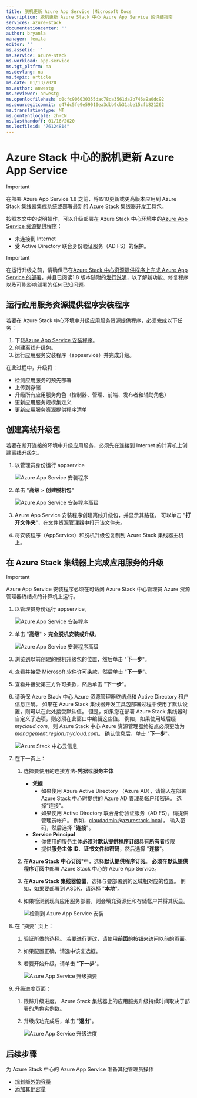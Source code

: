 ```yaml
---
title: 脱机更新 Azure App Service |Microsoft Docs
description: 脱机更新 Azure Stack 中心 Azure App Service 的详细指南
services: azure-stack
documentationcenter: ''
author: bryanla
manager: femila
editor: ''
ms.assetid: ''
ms.service: azure-stack
ms.workload: app-service
ms.tgt_pltfrm: na
ms.devlang: na
ms.topic: article
ms.date: 01/13/2020
ms.author: anwestg
ms.reviewer: anwestg
ms.openlocfilehash: d0cfc906030355dac78da3561da2b746a9a0dc92
ms.sourcegitcommit: e47dc5fe9e59010ea3dbb9cb31abe15cfb821262
ms.translationtype: MT
ms.contentlocale: zh-CN
ms.lasthandoff: 01/16/2020
ms.locfileid: "76124814"
---
```

# <a name="offline-update-of-azure-app-service-on-azure-stack-hub"></a>Azure Stack 中心的脱机更新 Azure App Service

> [!IMPORTANT]
> 在部署 Azure App Service 1.8 之前，将1910更新或更高版本应用到 Azure Stack 集线器集成系统或部署最新的 Azure Stack 集线器开发工具包。

按照本文中的说明操作，可以升级部署在 Azure Stack 中心环境中的[Azure App Service 资源提供程序](azure-stack-app-service-overview.md)：

* 未连接到 Internet
* 受 Active Directory 联合身份验证服务（AD FS）的保护。

> [!IMPORTANT]
> 在运行升级之前，请确保已在[Azure Stack 中心资源提供程序上完成 Azure App Service 的部署](azure-stack-app-service-deploy-offline.md)，并且已阅读1.8 版本随附的[发行说明](azure-stack-app-service-release-notes-update-eight.md)，以了解新功能、修复程序以及可能影响部署的任何已知问题。

## <a name="run-the-app-service-resource-provider-installer"></a>运行应用服务资源提供程序安装程序

若要在 Azure Stack 中心环境中升级应用服务资源提供程序，必须完成以下任务：

1. 下载[Azure App Service 安装程序](https://aka.ms/appsvcupdate8installer)。
2. 创建离线升级包。
3. 运行应用服务安装程序（appservice）并完成升级。

在此过程中，升级将：

* 检测应用服务的预先部署
* 上传到存储
* 升级所有应用服务角色（控制器、管理、前端、发布者和辅助角色）
* 更新应用服务规模集定义
* 更新应用服务资源提供程序清单

## <a name="create-an-offline-upgrade-package"></a>创建离线升级包

若要在断开连接的环境中升级应用服务，必须先在连接到 Internet 的计算机上创建离线升级包。

1. 以管理员身份运行 appservice

    ![Azure App Service 安装程序][1]

2. 单击 "**高级** > **创建脱机包**"

    ![Azure App Service 安装程序高级][2]

3. Azure App Service 安装程序创建离线升级包，并显示其路径。  可以单击 "**打开文件夹**"，在文件资源管理器中打开该文件夹。

4. 将安装程序（AppService）和脱机升级包复制到 Azure Stack 集线器主机上。

## <a name="complete-the-upgrade-of-app-service-on-azure-stack-hub"></a>在 Azure Stack 集线器上完成应用服务的升级

> [!IMPORTANT]
> Azure App Service 安装程序必须在可访问 Azure Stack 中心管理员 Azure 资源管理器终结点的计算机上运行。

1. 以管理员身份运行 appservice。

    ![Azure App Service 安装程序][1]

2. 单击 "**高级**" > **完全脱机安装或升级**。

    ![Azure App Service 安装程序高级][2]

3. 浏览到以前创建的脱机升级包的位置，然后单击 "**下一步**"。

4. 查看并接受 Microsoft 软件许可条款，然后单击 "**下一步**"。

5. 查看并接受第三方许可条款，然后单击 "**下一步**"。

6. 请确保 Azure Stack 中心 Azure 资源管理器终结点和 Active Directory 租户信息正确。 如果在 Azure Stack 集线器开发工具包部署过程中使用了默认设置，则可以在此处接受默认值。 但是，如果您在部署 Azure Stack 集线器时自定义了选项，则必须在此窗口中编辑这些值。 例如，如果使用域后缀*mycloud.com*，则 Azure Stack 中心 Azure 资源管理器终结点必须更改为*management.region.mycloud.com*。 确认信息后，单击 "**下一步**"。

    ![Azure Stack 中心云信息][3]

7. 在下一页上：

   1. 选择要使用的连接方法-**凭据**或**服务主体**
        - **凭据**
            - 如果使用 Azure Active Directory （Azure AD），请输入在部署 Azure Stack 中心时提供的 Azure AD 管理员帐户和密码。 选择“连接”。
            - 如果使用 Active Directory 联合身份验证服务（AD FS），请提供管理员帐户。 例如，cloudadmin@azurestack.local 。 输入密码，然后选择 "**连接**"。
        - **Service Principal**
            - 你使用的服务主体**必须**对**默认提供程序订阅**具有**所有者**权限
            - 提供**服务主体 ID**、**证书文件**和**密码**，然后选择 "**连接**"。

   1. 在**Azure Stack 中心订阅**"中，选择**默认提供程序订阅**。  **必须**在**默认提供程序订阅**中部署 Azure Stack 中心的 Azure App Service。

   1. 在**Azure Stack 集线器位置**，选择与要部署到的区域相对应的位置。 例如，如果要部署到 ASDK，请选择 "**本地**"。
   
   1. 如果检测到现有应用服务部署，则会填充资源组和存储帐户并将其灰显。

      ![检测到 Azure App Service 安装][4]
8. 在 "摘要" 页上：
   1. 验证所做的选择。 若要进行更改，请使用**前面**的按钮来访问以前的页面。
   2. 如果配置正确，请选中该复选框。
   3. 若要开始升级，请单击 "**下一步**"。

       ![Azure App Service 升级摘要][5]

9. 升级进度页面：
    1. 跟踪升级进度。 Azure Stack 集线器上的应用服务升级持续时间取决于部署的角色实例数。
    2. 升级成功完成后，单击 "**退出**"。

        ![Azure App Service 升级进度][6]

<!--Image references-->
[1]: ./media/azure-stack-app-service-update-offline/app-service-exe.png
[2]: ./media/azure-stack-app-service-update-offline/app-service-exe-advanced.png
[3]: ./media/azure-stack-app-service-update-offline/app-service-azure-resource-manager-endpoints.png
[4]: ./media/azure-stack-app-service-update-offline/app-service-installation-detected.png
[5]: ./media/azure-stack-app-service-update-offline/app-service-upgrade-summary.png
[6]: ./media/azure-stack-app-service-update-offline/app-service-upgrade-complete.png

## <a name="next-steps"></a>后续步骤

为 Azure Stack 中心的 Azure App Service 准备其他管理员操作

* [规划额外的容量](azure-stack-app-service-capacity-planning.md)
* [添加其他容量](azure-stack-app-service-add-worker-roles.md)
